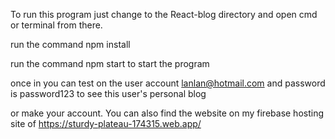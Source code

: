 ﻿To run this program just change to the React-blog directory and open cmd or terminal from there.
 
 run the command npm install 

run the command npm start to start the program

once in you can test on the user account lanlan@hotmail.com and password is password123 to see this user's personal blog 

or make your account. You can also find the website on my firebase hosting site of https://sturdy-plateau-174315.web.app/

